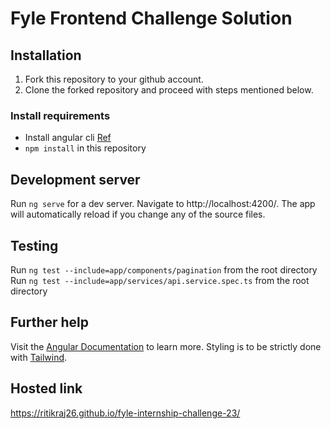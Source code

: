 # Fyle Frontend Challenge Solution

## Installation

1. Fork this repository to your github account.
2. Clone the forked repository and proceed with steps mentioned below.

### Install requirements
* Install angular cli [Ref](https://angular.io/cli)
* `npm install` in this repository 

## Development server

Run `ng serve` for a dev server. Navigate to http://localhost:4200/. The app will automatically reload if you change any of the source files.

## Testing 

Run `ng test --include=app/components/pagination` from the root directory
Run `ng test --include=app/services/api.service.spec.ts` from the root directory

## Further help

Visit the [Angular Documentation](https://angular.io/guide/styleguide) to learn more.
Styling is to be strictly done with [Tailwind](https://tailwindcss.com/docs/installation).

## Hosted link

https://ritikraj26.github.io/fyle-internship-challenge-23/